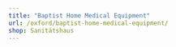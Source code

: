 ```yaml
---
title: "Baptist Home Medical Equipment"
url: /oxford/baptist-home-medical-equipment/
shop: Sanitätshaus
---
```

